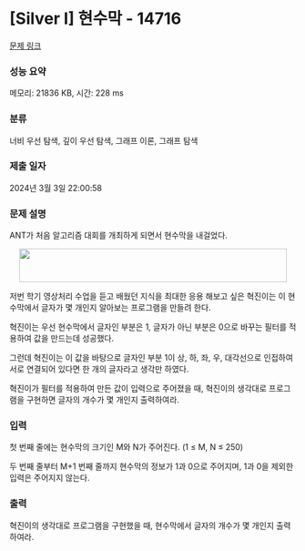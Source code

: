 # [Silver I] 현수막 - 14716 

[문제 링크](https://www.acmicpc.net/problem/14716) 

### 성능 요약

메모리: 21836 KB, 시간: 228 ms

### 분류

너비 우선 탐색, 깊이 우선 탐색, 그래프 이론, 그래프 탐색

### 제출 일자

2024년 3월 3일 22:00:58

### 문제 설명

<p>ANT가 처음 알고리즘 대회를 개최하게 되면서 현수막을 내걸었다.</p>

<p style="text-align: center;"><img alt="" src="https://onlinejudgeimages.s3-ap-northeast-1.amazonaws.com/problem/14716/1.png" style="height:59px; width:470px"></p>

<p>저번 학기 영상처리 수업을 듣고 배웠던 지식을 최대한 응용 해보고 싶은 혁진이는 이 현수막에서 글자가 몇 개인지 알아보는 프로그램을 만들려 한다.</p>

<p>혁진이는 우선 현수막에서 글자인 부분은 1, 글자가 아닌 부분은 0으로 바꾸는 필터를 적용하여 값을 만드는데 성공했다.</p>

<p>그런데 혁진이는 이 값을 바탕으로 글자인 부분 1이 상, 하, 좌, 우, 대각선으로 인접하여 서로 연결되어 있다면 한 개의 글자라고 생각만 하였다.</p>

<p>혁진이가 필터를 적용하여 만든 값이 입력으로 주어졌을 때, 혁진이의 생각대로 프로그램을 구현하면 글자의 개수가 몇 개인지 출력하여라.</p>

### 입력 

 <p>첫 번째 줄에는 현수막의 크기인 M와 N가 주어진다. (1 ≤ M, N ≤ 250)</p>

<p>두 번째 줄부터 M+1 번째 줄까지 현수막의 정보가 1과 0으로 주어지며, 1과 0을 제외한 입력은 주어지지 않는다.</p>

### 출력 

 <p>혁진이의 생각대로 프로그램을 구현했을 때, 현수막에서 글자의 개수가 몇 개인지 출력하여라.</p>

